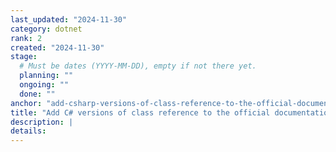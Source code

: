 ```yaml
---
last_updated: "2024-11-30"
category: dotnet
rank: 2
created: "2024-11-30"
stage:
  # Must be dates (YYYY-MM-DD), empty if not there yet.
  planning: ""
  ongoing: ""
  done: ""
anchor: "add-csharp-versions-of-class-reference-to-the-official-documentation"
title: "Add C# versions of class reference to the official documentation"
description: |
details:
---
```

